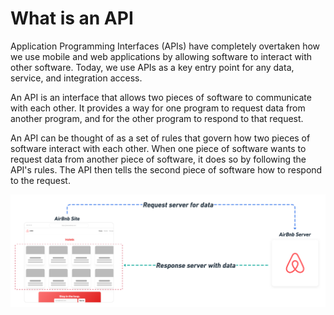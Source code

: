 # What is an API

Application Programming Interfaces (APIs) have completely overtaken how we use mobile and web applications by allowing software to interact with other software. Today, we use APIs as a key entry point for any data, service, and integration access.&#x20;

An API is an interface that allows two pieces of software to communicate with each other. It provides a way for one program to request data from another program, and for the other program to respond to that request.&#x20;

An API can be thought of as a set of rules that govern how two pieces of software interact with each other. When one piece of software wants to request data from another piece of software, it does so by following the API's rules. The API then tells the second piece of software how to respond to the request.

![](<../.gitbook/assets/image (53).png>)
